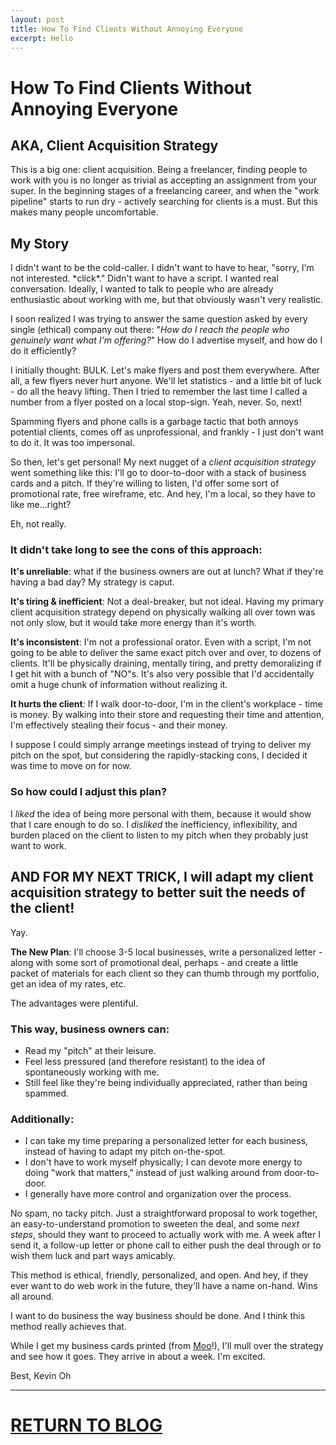 ```yaml
---
layout: post
title: How To Find Clients Without Annoying Everyone 
excerpt: Hello
---
```


# How To Find Clients Without Annoying Everyone
## AKA, Client Acquisition Strategy

This is a big one: client acquisition. Being a freelancer, finding people to work with you is no longer as trivial as accepting an assignment from your super. In the beginning stages of a freelancing career, and when the "work pipeline" starts to run dry - actively searching for clients is a must. But this makes many people uncomfortable. 

## My Story

I didn't want to be the cold-caller. I didn't want to have to hear, "sorry, I'm not interested. \*click\*." Didn't want to have a script. I wanted real conversation. Ideally, I wanted to talk to people who are already enthusiastic about working with me, but that obviously wasn't very realistic.

I soon realized I was trying to answer the same question asked by every single (ethical) company out there: "*How do I reach the people who genuinely want what I'm offering?*" How do I advertise myself, and how do I do it efficiently?

I initially thought: BULK. Let's make flyers and post them everywhere. After all, a few flyers never hurt anyone. We'll let statistics - and a little bit of luck - do all the heavy lifting. Then I tried to remember the last time I called a number from a flyer posted on a local stop-sign. Yeah, never. So, next!

Spamming flyers and phone calls is a garbage tactic that both annoys potential clients, comes off as unprofessional, and frankly - I just don't want to do it. It was too impersonal. 

So then, let's get personal! My next nugget of a *client acquisition strategy* went something like this: I'll go to door-to-door with a stack of business cards and a pitch. If they're willing to listen, I'd offer some sort of promotional rate, free wireframe, etc. And hey, I'm a local, so they have to like me...right?

Eh, not really. 

### It didn't take long to see the cons of this approach:

**It's unreliable**: what if the business owners are out at lunch? What if they're having a bad day? My strategy is caput.

**It's tiring & inefficient**: Not a deal-breaker, but not ideal. Having my primary client acquisition strategy depend on physically walking all over town was not only slow, but it would take more energy than it's worth.

**It's inconsistent**: I'm not a professional orator. Even with a script, I'm not going to be able to deliver the same exact pitch over and over, to dozens of clients. It'll be physically draining, mentally tiring, and pretty demoralizing if I get hit with a bunch of "NO"s. It's also very possible that I'd accidentally omit a huge chunk of information without realizing it. 

**It hurts the client**: If I walk door-to-door, I'm in the client's workplace - time is money. By walking into their store and requesting their time and attention, I'm effectively stealing their focus - and their money.

I suppose I could simply arrange meetings instead of trying to deliver my pitch on the spot, but considering the rapidly-stacking cons, I decided it was time to move on for now. 

### So how could I adjust this plan? 

I *liked* the idea of being more personal with them, because it would show that I care enough to do so. I *disliked* the inefficiency, inflexibility, and burden placed on the client to listen to my pitch when they probably just want to work.


## AND FOR MY NEXT TRICK, I will adapt my client acquisition strategy to better suit the needs of the client!

Yay.

**The New Plan**: I'll choose 3-5 local businesses, write a personalized letter - along with some sort of promotional deal, perhaps - and create a little packet of materials for each client so they can thumb through my portfolio, get an idea of my rates, etc. 

The advantages were plentiful. 

### This way, business owners can:
- Read my "pitch" at their leisure.
- Feel less pressured (and therefore resistant) to the idea of spontaneously working with me.
- Still feel like they're being individually appreciated, rather than being spammed.

### Additionally:
- I can take my time preparing a personalized letter for each business, instead of having to adapt my pitch on-the-spot.
- I don't have to work myself physically; I can devote more energy to doing "work that matters," instead of just walking around from door-to-door.
- I generally have more control and organization over the process.

No spam, no tacky pitch. Just a straightforward proposal to work together, an easy-to-understand promotion to sweeten the deal, and some *next steps*, should they want to proceed to actually work with me. A week after I send it, a follow-up letter or phone call to either push the deal through or to wish them luck and part ways amicably. 

This method is ethical, friendly, personalized, and open. And hey, if they ever want to do web work in the future, they'll have a name on-hand. Wins all around.

I want to do business the way business should be done. And I think this method really achieves that.

While I get my business cards printed (from [Moo](http://moo.com)!), I'll mull over the strategy and see how it goes. They arrive in about a week. I'm excited.

Best,
Kevin Oh

*****

# <a class="btn btn-large" href="../../../../blog">RETURN TO BLOG</a>
<br><br>